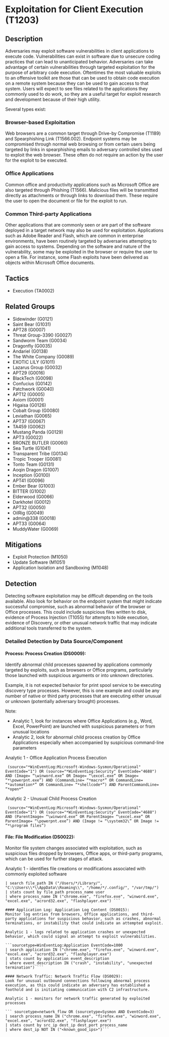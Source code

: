 # Exploitation for Client Execution (T1203)

## Description
Adversaries may exploit software vulnerabilities in client applications to execute code. Vulnerabilities can exist in software due to unsecure coding practices that can lead to unanticipated behavior. Adversaries can take advantage of certain vulnerabilities through targeted exploitation for the purpose of arbitrary code execution. Oftentimes the most valuable exploits to an offensive toolkit are those that can be used to obtain code execution on a remote system because they can be used to gain access to that system. Users will expect to see files related to the applications they commonly used to do work, so they are a useful target for exploit research and development because of their high utility.

Several types exist:

### Browser-based Exploitation

Web browsers are a common target through Drive-by Compromise (T1189) and Spearphishing Link (T1566.002). Endpoint systems may be compromised through normal web browsing or from certain users being targeted by links in spearphishing emails to adversary controlled sites used to exploit the web browser. These often do not require an action by the user for the exploit to be executed.

### Office Applications

Common office and productivity applications such as Microsoft Office are also targeted through Phishing (T1566). Malicious files will be transmitted directly as attachments or through links to download them. These require the user to open the document or file for the exploit to run.

### Common Third-party Applications

Other applications that are commonly seen or are part of the software deployed in a target network may also be used for exploitation. Applications such as Adobe Reader and Flash, which are common in enterprise environments, have been routinely targeted by adversaries attempting to gain access to systems. Depending on the software and nature of the vulnerability, some may be exploited in the browser or require the user to open a file. For instance, some Flash exploits have been delivered as objects within Microsoft Office documents.

## Tactics
- Execution (TA0002)

## Related Groups
- Sidewinder (G0121)
- Saint Bear (G1031)
- APT28 (G0007)
- Threat Group-3390 (G0027)
- Sandworm Team (G0034)
- Dragonfly (G0035)
- Andariel (G0138)
- The White Company (G0089)
- EXOTIC LILY (G1011)
- Lazarus Group (G0032)
- APT29 (G0016)
- BlackTech (G0098)
- Confucius (G0142)
- Patchwork (G0040)
- APT12 (G0005)
- Axiom (G0001)
- Higaisa (G0126)
- Cobalt Group (G0080)
- Leviathan (G0065)
- APT37 (G0067)
- TA459 (G0062)
- Mustang Panda (G0129)
- APT3 (G0022)
- BRONZE BUTLER (G0060)
- Sea Turtle (G1041)
- Transparent Tribe (G0134)
- Tropic Trooper (G0081)
- Tonto Team (G0131)
- Aoqin Dragon (G1007)
- Inception (G0100)
- APT41 (G0096)
- Ember Bear (G1003)
- BITTER (G1002)
- Elderwood (G0066)
- Darkhotel (G0012)
- APT32 (G0050)
- OilRig (G0049)
- admin@338 (G0018)
- APT33 (G0064)
- MuddyWater (G0069)

## Mitigations
- Exploit Protection (M1050)
- Update Software (M1051)
- Application Isolation and Sandboxing (M1048)

## Detection
Detecting software exploitation may be difficult depending on the tools available. Also look for behavior on the endpoint system that might indicate successful compromise, such as abnormal behavior of the browser or Office processes. This could include suspicious files written to disk, evidence of Process Injection (T1055) for attempts to hide execution, evidence of Discovery, or other unusual network traffic that may indicate additional tools transferred to the system.

### Detailed Detection by Data Source/Component
#### Process: Process Creation (DS0009): 
Identify abnormal child processes spawned by applications commonly targeted by exploits, such as browsers or Office programs, particularly those launched with suspicious arguments or into unknown directories.

Example, it is not expected behavior for print spool service to be executing discovery type processes. However, this is one example and could be any number of native or third party processes that are executing either unusual or unknown (potentially adversary brought) processes.

Note:
- Analytic 1, look for instances where Office Applications (e.g., Word, Excel, PowerPoint) are launched with suspicious parameters or from unusual locations
- Analytic 2, look for abnormal child process creation by Office Applications especially when accompanied by suspicious command-line parameters

Analytic 1 - Office Application Process Execution

``` (source="*WinEventLog:Microsoft-Windows-Sysmon/Operational" EventCode="1") OR (source="*WinEventLog:Security" EventCode="4688") AND (Image= “\winword.exe” OR Image= “\excel.exe” OR Image= “*\powerpnt.exe”) AND (CommandLine= “*macro*” OR CommandLine= “*automation*” OR CommandLine= “*shellcode*”) AND ParentCommandLine= “*open*”```

Analytic 2 - Unusual Child Process Creation

``` (source="*WinEventLog:Microsoft-Windows-Sysmon/Operational" EventCode="1") OR (source="*WinEventLog:Security" EventCode="4688") AND (ParentImage= “\winword.exe” OR ParentImage= “\excel.exe” OR ParentImage= “\powerpnt.exe”) AND (Image != “\system32\” OR Image != “*\program files”)```

#### File: File Modification (DS0022): 
Monitor file system changes associated with exploitation, such as suspicious files dropped by browsers, Office apps, or third-party programs, which can be used for further stages of attack.

Analytic 1 - identifies file creations or modifications associated with commonly exploited software

```sourcetype=linux_auditd
| search file_path IN ("/Users/*/Library/", "C:\\Users\\*\\AppData\\Roaming\\", "/home/*/.config/", "/var/tmp/")
| stats count by file_path process_name user
| where process_name IN ("chrome.exe", "firefox.exe", "winword.exe", "excel.exe", "acrord32.exe", "flashplayer.exe") ```

#### Application Log: Application Log Content (DS0015): 
Monitor log entries from browsers, Office applications, and third-party applications for suspicious behavior, such as crashes, abnormal terminations, or instability that could indicate an attempted exploit.

Analytic 1 - logs related to application crashes or unexpected behavior, which could signal an attempt to exploit vulnerabilities.

```sourcetype=WinEventLog:Application EventCode=1000
| search application IN ("chrome.exe", "firefox.exe", "winword.exe", "excel.exe", "acrord32.exe", "flashplayer.exe")
| stats count by application event_description
| where event_description IN ("crash", "instability", "unexpected termination") ``` 

#### Network Traffic: Network Traffic Flow (DS0029): 
Look for unusual outbound connections following abnormal process execution, as this could indicate an adversary has established a foothold and is initiating communication with C2 infrastructure.

Analytic 1 - monitors for network traffic generated by exploited processes

``` sourcetype=network_flow OR (sourcetype=Sysmon AND EventCode=3)
| search process_name IN ("chrome.exe", "firefox.exe", "winword.exe", "excel.exe", "acrord32.exe", "flashplayer.exe")
| stats count by src_ip dest_ip dest_port process_name
| where dest_ip NOT IN ("<known_good_ips>")```

